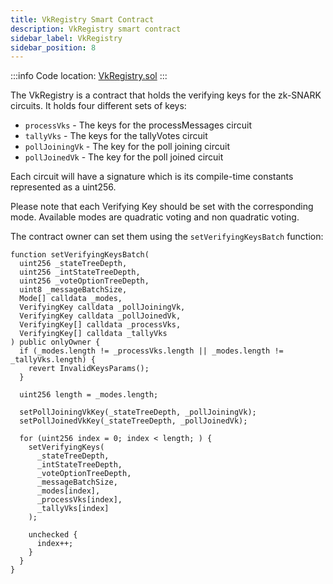 ```yaml
---
title: VkRegistry Smart Contract
description: VkRegistry smart contract
sidebar_label: VkRegistry
sidebar_position: 8
---
```


:::info
Code location: [VkRegistry.sol](https://github.com/privacy-scaling-explorations/maci/blob/dev/contracts/contracts/VkRegistry.sol)
:::

The VkRegistry is a contract that holds the verifying keys for the zk-SNARK circuits. It holds four different sets of keys:

- `processVks` - The keys for the processMessages circuit
- `tallyVks` - The keys for the tallyVotes circuit
- `pollJoiningVk` - The key for the poll joining circuit
- `pollJoinedVk` - The key for the poll joined circuit

Each circuit will have a signature which is its compile-time constants represented as a uint256.

Please note that each Verifying Key should be set with the corresponding mode. Available modes are quadratic voting and non quadratic voting.

The contract owner can set them using the `setVerifyingKeysBatch` function:

```solidity
function setVerifyingKeysBatch(
  uint256 _stateTreeDepth,
  uint256 _intStateTreeDepth,
  uint256 _voteOptionTreeDepth,
  uint8 _messageBatchSize,
  Mode[] calldata _modes,
  VerifyingKey calldata _pollJoiningVk,
  VerifyingKey calldata _pollJoinedVk,
  VerifyingKey[] calldata _processVks,
  VerifyingKey[] calldata _tallyVks
) public onlyOwner {
  if (_modes.length != _processVks.length || _modes.length != _tallyVks.length) {
    revert InvalidKeysParams();
  }

  uint256 length = _modes.length;

  setPollJoiningVkKey(_stateTreeDepth, _pollJoiningVk);
  setPollJoinedVkKey(_stateTreeDepth, _pollJoinedVk);

  for (uint256 index = 0; index < length; ) {
    setVerifyingKeys(
      _stateTreeDepth,
      _intStateTreeDepth,
      _voteOptionTreeDepth,
      _messageBatchSize,
      _modes[index],
      _processVks[index],
      _tallyVks[index]
    );

    unchecked {
      index++;
    }
  }
}
```
